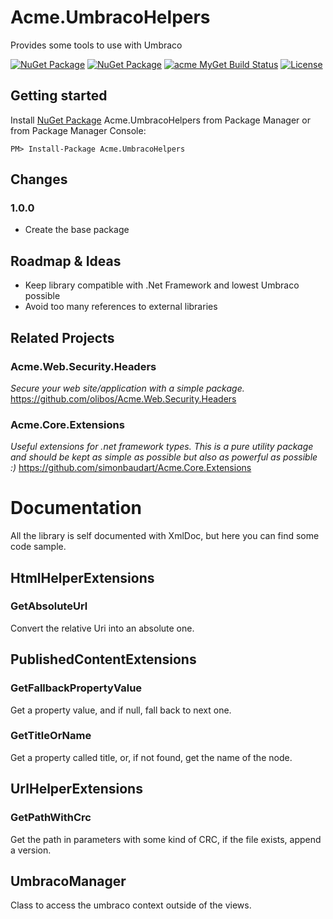
# Acme.UmbracoHelpers
Provides some tools to use with Umbraco

[![NuGet Package](https://img.shields.io/nuget/v/Acme.UmbracoHelpers.svg)](https://www.nuget.org/packages/Acme.UmbracoHelpers/) [![NuGet Package](https://img.shields.io/nuget/dt/Acme.UmbracoHelpers.svg)](https://www.nuget.org/packages/Acme.UmbracoHelpers/) [![acme MyGet Build Status](https://www.myget.org/BuildSource/Badge/acme-dev?identifier=6d29a383-caa8-4871-9a1f-2a480ac56232)](https://www.myget.org/) [![License](https://img.shields.io/badge/license-LGPL--3.0-blue.svg)](LICENSE) 

## Getting started
Install [NuGet Package](https://www.nuget.org/packages/Acme.UmbracoHelpers/) Acme.UmbracoHelpers from Package Manager or from Package Manager Console:
```
PM> Install-Package Acme.UmbracoHelpers
```

## Changes
### 1.0.0
* Create the base package

## Roadmap & Ideas
* Keep library compatible with .Net Framework and lowest Umbraco possible
* Avoid too many references to external libraries 

## Related Projects
### Acme.Web.Security.Headers
*Secure your web site/application with a simple package.*
https://github.com/olibos/Acme.Web.Security.Headers

### Acme.Core.Extensions
*Useful extensions for .net framework types. This is a pure utility package and should be kept as simple as possible but also as powerful as possible :)*
https://github.com/simonbaudart/Acme.Core.Extensions

# Documentation
All the library is self documented with XmlDoc, but here you can find some code sample.

## HtmlHelperExtensions
### GetAbsoluteUrl
Convert the relative Uri into an absolute one.
## PublishedContentExtensions
### GetFallbackPropertyValue
Get a property value, and if null, fall back to next one.
### GetTitleOrName
Get a property called title, or, if not found, get the name of the node.
## UrlHelperExtensions
### GetPathWithCrc
Get the path in parameters with some kind of CRC, if the file exists, append a version.
## UmbracoManager
Class to access the umbraco context outside of the views.
